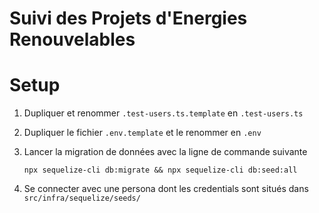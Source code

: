 # Suivi des Projets d'Energies Renouvelables

# Setup

1.  Dupliquer et renommer `.test-users.ts.template` en `.test-users.ts`
2.  Dupliquer le fichier `.env.template` et le renommer en `.env`
3.  Lancer la migration de données avec la ligne de commande suivante

    ```shell
    npx sequelize-cli db:migrate && npx sequelize-cli db:seed:all
    ```

4.  Se connecter avec une persona dont les credentials sont situés dans `src/infra/sequelize/seeds/`

